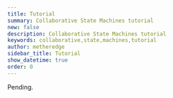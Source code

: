 ```yaml
---
title: Tutorial
summary: Collaborative State Machines tutorial
new: false
description: Collaborative State Machines tutorial
keywords: collaborative,state,machines,tutorial
author: metheredge
sidebar_title: Tutorial
show_datetime: true
order: 0
---
```


Pending.